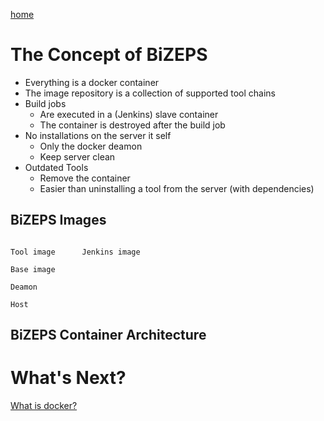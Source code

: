 [home](01_BiZEPS_Introduction.md)

#   The Concept of BiZEPS
- Everything is a docker container
- The image repository is a collection of supported tool chains
- Build jobs
  - Are executed in a (Jenkins) slave container
  - The container is destroyed after the build job
- No installations on the server it self
  - Only the docker deamon
  - Keep server clean
- Outdated Tools
  - Remove the container
  - Easier than uninstalling a tool from the server (with dependencies)

##  BiZEPS Images
```

Tool image      Jenkins image

Base image

Deamon

Host

```
##  BiZEPS Container Architecture


#  What's Next?
[What is docker?](05_BiZEPSUseCases.md)
